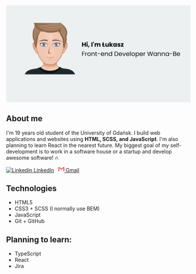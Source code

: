 ![my bg](https://github.com/lukaszkoziorowski/lukaszkoziorowski/blob/master/bg.png)

## About me

I'm 19 years old student of the University of Gdańsk. I build web applications and websites using **HTML, SCSS, and JavaScript**. I'm also planning to learn React in the nearest future. My biggest goal of my self-development is to work in a software house or a startup and develop awesome software! 🔥

[![Linkedin](https://i.stack.imgur.com/gVE0j.png) LinkedIn](https://www.linkedin.com/in/%C5%82ukasz-koziorowski-953236179/?locale=en_US)
&nbsp;
[![Gmail](https://github.com/lukaszkoziorowski/lukaszkoziorowski/blob/master/gmail.png) Gmail](mailto:koziorowskilukasz1@gmail.com)
&nbsp;

## Technologies
- HTML5
- CSS3 + SCSS (I normally use BEM)
- JavaScript
- Git + GitHub

## Planning to learn:
- TypeScript
- React
- Jira
